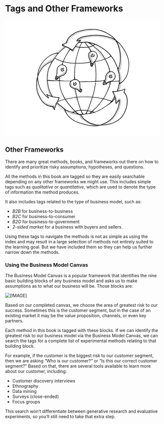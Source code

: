 # Tags and Other Frameworks

![](../.gitbook/assets/illustration-ecosystem-global-ideas-tags-and-other-frameworks.png)

## Other Frameworks

There are many great methods, books, and frameworks out there on how to identify and prioritize risky assumptions, hypotheses, and questions.

All the methods in this book are tagged so they are easily searchable depending on any other frameworks we might use. This includes simple tags such as _qualitative_ or _quantitative_, which are used to denote the type of information the method produces.

It also includes tags related to the type of business model, such as:

* _B2B_ for business-to-business
* _B2C_ for business-to-consumer
* _B2G_ for business-to-government
* _2-sided market_ for a business with buyers and sellers.

Using these tags to navigate the methods is not as simple as using the index and may result in a large selection of methods not entirely suited to the learning goal. But we have included them so they can help us further narrow down the methods.

### **Using the Business Model Canvas**

The Business Model Canvas is a popular framework that identifies the nine basic building blocks of any business model and asks us to make assumptions as to what our business will be. Those blocks are:

![\[IMAGE\] ](https://upload.wikimedia.org/wikipedia/commons/thumb/1/10/Business_Model_Canvas.png/1200px-Business_Model_Canvas.png)

Based on our completed canvas, we choose the area of greatest risk to our success. Sometimes this is the customer segment, but in the case of an existing market it may be the value proposition, channels, or even key partners.

Each method in this book is tagged with these blocks. If we can identify the greatest risk to our business model via the Business Model Canvas, we can search the tags for a complete list of experimental methods relating to that building block.

For example, if the customer is the biggest risk to our customer segment, then we are asking “Who is our customer?” or “Is this our correct customer segment?” Based on that, there are several tools available to learn more about our customer, including:

* Customer discovery interviews
* Ethnography
* Data mining
* Surveys \(close-ended\)
* Focus groups

This search won’t differentiate between generative research and evaluative experiments, so you’ll still need to take that extra step.

